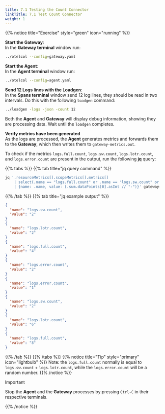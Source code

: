```yaml
---
title: 7.1 Testing the Count Connector
linkTitle: 7.1 Test Count Connector
weight: 1
---
```


{{% notice title="Exercise" style="green" icon="running" %}}

**Start the Gateway**:  
In the **Gateway terminal** window run:

```bash { title="Start the Gateway" }
../otelcol --config=gateway.yaml
```

**Start the Agent**:  
In the **Agent terminal** window run:

```bash { title="Start the Agent" }
../otelcol --config=agent.yaml
```

**Send 12 Logs lines with the Loadgen**:  
In the **Spans terminal** window send 12 log lines, they should be read in two intervals. Do this with the following `loadgen` command:

```bash { title="Loadgen" }
../loadgen -logs -json -count 12
```

Both the **Agent** and **Gateway** will display debug information, showing they are processing data. Wait until the `loadgen` completes.

**Verify metrics have been generated**  
As the logs are processed, the **Agent** generates metrics and forwards them to the **Gateway**, which then writes them to `gateway-metrics.out`.

To check if the metrics `logs.full.count`, `logs.sw.count`, `logs.lotr.count`, and `logs.error.count` are present in the output, run the following **jq** query:

{{% tabs %}}
{{% tab title="jq query command" %}}

```bash
jq '.resourceMetrics[].scopeMetrics[].metrics[]
    | select(.name == "logs.full.count" or .name == "logs.sw.count" or .name == "logs.lotr.count" or .name == "logs.error.count")
    | {name: .name, value: (.sum.dataPoints[0].asInt // "-")}' gateway-metrics.out
```

{{% /tab %}}
{{% tab title="jq example output" %}}

```json
{
  "name": "logs.sw.count",
  "value": "2"
}
{
  "name": "logs.lotr.count",
  "value": "2"
}
{
  "name": "logs.full.count",
  "value": "4"
}
{
  "name": "logs.error.count",
  "value": "2"
}
{
  "name": "logs.error.count",
  "value": "1"
}
{
  "name": "logs.sw.count",
  "value": "2"
}
{
  "name": "logs.lotr.count",
  "value": "6"
}
{
  "name": "logs.full.count",
  "value": "8"
}
```

{{% /tab %}}
{{% /tabs %}}
{{% notice title="Tip" style="primary" icon="lightbulb" %}}
Note: the `logs.full.count` normally is equal to `logs.sw.count` + `logs.lotr.count`, while the `logs.error.count` will be a random number.
{{% /notice %}}

> [!IMPORTANT]
> Stop the **Agent** and the **Gateway** processes by pressing `Ctrl-C` in their respective terminals.

{{% /notice %}}
